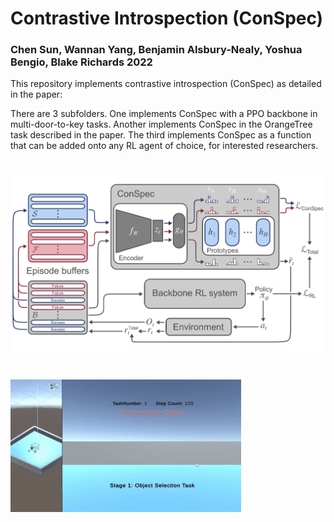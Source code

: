 


# Contrastive Introspection (ConSpec) 

### Chen Sun, Wannan Yang, Benjamin Alsbury-Nealy, Yoshua Bengio, Blake Richards 2022

This repository implements contrastive introspection (ConSpec) as detailed in the paper: 

There are 3 subfolders. One implements ConSpec with a PPO backbone in multi-door-to-key tasks. Another implements ConSpec in the OrangeTree task described in the paper.
The third implements ConSpec as a function that can be added onto any RL agent of choice, for interested researchers. 

# ![conspeccartoon](Diagram.png)
# ![movie](Movietask.gif)
